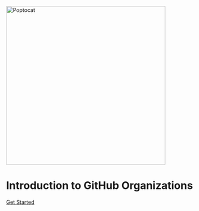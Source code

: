 <img src="docs/img/jetpack_octocat.png" width="427" height="427" alt="Poptocat" /> 

# Introduction to GitHub Organizations

[Get Started](/01-intro.md)
